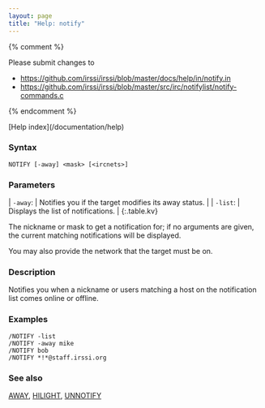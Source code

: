 ```yaml
---
layout: page
title: "Help: notify"
---
```


{% comment %}

Please submit changes to
- https://github.com/irssi/irssi/blob/master/docs/help/in/notify.in
- https://github.com/irssi/irssi/blob/master/src/irc/notifylist/notify-commands.c


{% endcomment %}
<nav markdown="1">
[Help index](/documentation/help)
</nav>

### Syntax ###

<div class="highlight irssisyntax"><pre style="\-\-cmdlen:6ch"><code><span class="synB">NOTIFY</span> <span class="syn10">[<span class="syn">-away</span>]</span> <span class="synB05">&lt;mask></span> <span class="syn10">[<span class="syn09">&lt;ircnets></span>]</span></code></pre></div>



### Parameters ###


| `-away`: |     Notifies you if the target modifies its away status. |
| `-list`: |     Displays the list of notifications. |
{:.table.kv}

The nickname or mask to get a notification for; if no arguments are given,
the current matching notifications will be displayed.

You may also provide the network that the target must be on.

### Description ###

Notifies you when a nickname or users matching a host on the notification
list comes online or offline.

### Examples ###

    /NOTIFY -list
    /NOTIFY -away mike
    /NOTIFY bob
    /NOTIFY *!*@staff.irssi.org

### See also ###
[AWAY](/documentation/help/away), [HILIGHT](/documentation/help/hilight), [UNNOTIFY](/documentation/help/unnotify)

